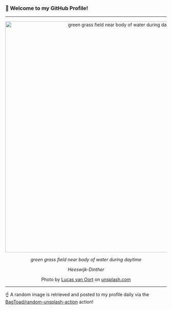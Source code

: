 ### 👋 Welcome to my GitHub Profile!

----

<div align="center">
  <img width="720" src="https://images.unsplash.com/photo-1589042112484-3b4611515393?crop=entropy&cs=tinysrgb&fit=max&fm=jpg&ixid=M3w1NTI0OTR8MHwxfHJhbmRvbXx8fHx8fHx8fDE3NDU0NzUyNTB8&ixlib=rb-4.0.3&q=80&w=1080" alt="green grass field near body of water during daytime">
  
  <em>green grass field near body of water during daytime</em>
  
  <em>Heeswijk-Dinther</em>
  
  Photo by [Lucas van Oort](null) on [unsplash.com](https://unsplash.com/)
</div>

----

☝️ A random image is retrieved and posted to my profile daily via the [BagToad/random-unsplash-action](https://github.com/BagToad/random-unsplash-action) action!
